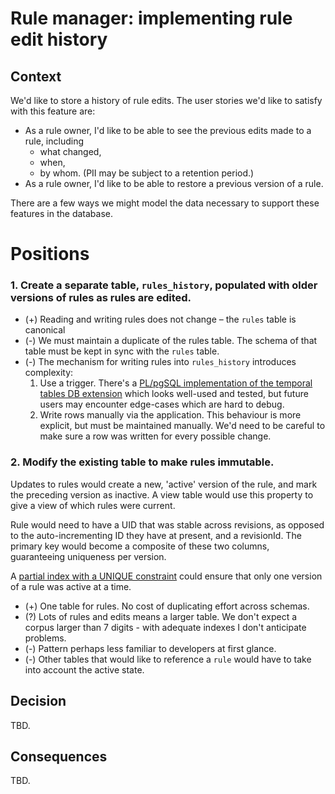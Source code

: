 # Rule manager: implementing rule edit history

## Context

We'd like to store a history of rule edits. The user stories we'd like to satisfy with this feature are:

- As a rule owner, I'd like to be able to see the previous edits made to a rule, including
  - what changed,
  - when,
  - by whom. (PII may be subject to a retention period.)
- As a rule owner, I'd like to be able to restore a previous version of a rule.

There are a few ways we might model the data necessary to support these features in the database.

# Positions

### 1. Create a separate table, `rules_history`, populated with older versions of rules as rules are edited.

- (+) Reading and writing rules does not change – the `rules` table is canonical
- (-) We must maintain a duplicate of the rules table. The schema of that table must be kept in sync with the `rules` table.
- (-) The mechanism for writing rules into `rules_history` introduces complexity:
  1. Use a trigger. There's a [PL/pgSQL implementation of the temporal tables DB extension](https://github.com/nearform/temporal_tables) which looks well-used and tested, but future users may encounter edge-cases which are hard to debug.
  2. Write rows manually via the application. This behaviour is more explicit, but must be maintained manually. We'd need to be careful to make sure a row was written for every possible change.

### 2. Modify the existing table to make rules immutable. 

Updates to rules would create a new, 'active' version of the rule, and mark the preceding version as inactive. A view table would use this property to give a view of which rules were current.

Rule would need to have a UID that was stable across revisions, as opposed to the auto-incrementing ID they have at present, and a revisionId. The primary key would become a composite of these two columns, guaranteeing uniqueness per version.

A [partial index with a UNIQUE constraint](https://www.postgresql.org/docs/current/indexes-partial.html) could ensure that only one version of a rule was active at a time.

- (+) One table for rules. No cost of duplicating effort across schemas.
- (?) Lots of rules and edits means a larger table. We don't expect a corpus larger than 7 digits - with adequate indexes I don't anticipate problems.
- (-) Pattern perhaps less familiar to developers at first glance. 
- (-) Other tables that would like to reference a `rule` would have to take into account the active state.


## Decision

TBD.

## Consequences

TBD.
